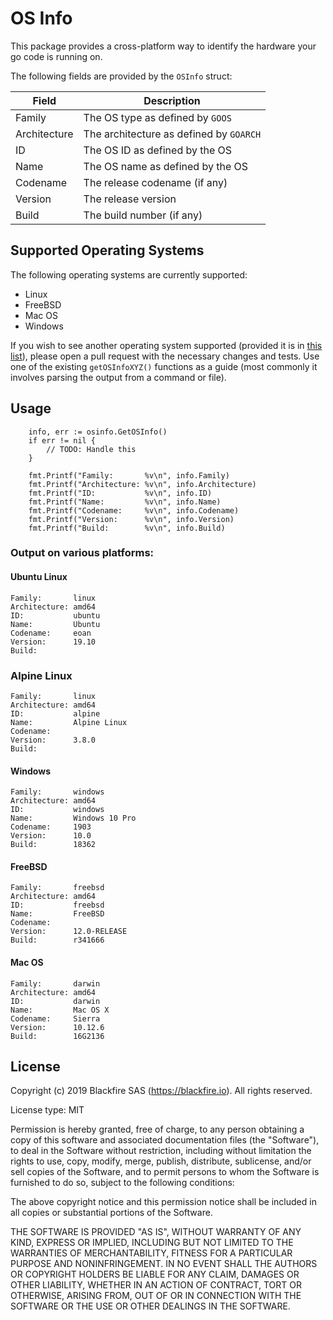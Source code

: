 OS Info
=======

This package provides a cross-platform way to identify the hardware your go code is running on.

The following fields are provided by the `OSInfo` struct:

| Field        | Description                             |
| ------------ | --------------------------------------- |
| Family       | The OS type as defined by `GOOS`        |
| Architecture | The architecture as defined by `GOARCH` |
| ID           | The OS ID as defined by the OS          |
| Name         | The OS name as defined by the OS        |
| Codename     | The release codename (if any)           |
| Version      | The release version                     |
| Build        | The build number (if any)               |



Supported Operating Systems
---------------------------

The following operating systems are currently supported:

 * Linux
 * FreeBSD
 * Mac OS
 * Windows

If you wish to see another operating system supported (provided it is in [this list](https://github.com/golang/go/blob/master/src/go/build/syslist.go)), please open a pull request with the necessary changes and tests. Use one of the existing `getOSInfoXYZ()` functions as a guide (most commonly it involves parsing the output from a command or file).



Usage
-----

```golang
	info, err := osinfo.GetOSInfo()
	if err != nil {
		// TODO: Handle this
	}

	fmt.Printf("Family:       %v\n", info.Family)
	fmt.Printf("Architecture: %v\n", info.Architecture)
	fmt.Printf("ID:           %v\n", info.ID)
	fmt.Printf("Name:         %v\n", info.Name)
	fmt.Printf("Codename:     %v\n", info.Codename)
	fmt.Printf("Version:      %v\n", info.Version)
	fmt.Printf("Build:        %v\n", info.Build)
```



### Output on various platforms:

#### Ubuntu Linux

```
Family:       linux
Architecture: amd64
ID:           ubuntu
Name:         Ubuntu
Codename:     eoan
Version:      19.10
Build:        
```

### Alpine Linux

```
Family:       linux
Architecture: amd64
ID:           alpine
Name:         Alpine Linux
Codename:     
Version:      3.8.0
Build:        
```

#### Windows

```
Family:       windows
Architecture: amd64
ID:           windows
Name:         Windows 10 Pro
Codename:     1903
Version:      10.0
Build:        18362
```

#### FreeBSD

```
Family:       freebsd
Architecture: amd64
ID:           freebsd
Name:         FreeBSD
Codename:     
Version:      12.0-RELEASE
Build:        r341666
```

#### Mac OS

```
Family:       darwin
Architecture: amd64
ID:           darwin
Name:         Mac OS X
Codename:     Sierra
Version:      10.12.6
Build:        16G2136
```



License
-------

Copyright (c) 2019 Blackfire SAS (https://blackfire.io). All rights reserved.

License type: MIT

Permission is hereby granted, free of charge, to any person obtaining a copy of this software and associated documentation files (the "Software"), to deal in the Software without restriction, including without limitation the rights to use, copy, modify, merge, publish, distribute, sublicense, and/or sell copies of the Software, and to permit persons to whom the Software is furnished to do so, subject to the following conditions:

The above copyright notice and this permission notice shall be included in all copies or substantial portions of the Software.

THE SOFTWARE IS PROVIDED "AS IS", WITHOUT WARRANTY OF ANY KIND, EXPRESS OR IMPLIED, INCLUDING BUT NOT LIMITED TO THE WARRANTIES OF MERCHANTABILITY, FITNESS FOR A PARTICULAR PURPOSE AND NONINFRINGEMENT. IN NO EVENT SHALL THE AUTHORS OR COPYRIGHT HOLDERS BE LIABLE FOR ANY CLAIM, DAMAGES OR OTHER LIABILITY, WHETHER IN AN ACTION OF CONTRACT, TORT OR OTHERWISE, ARISING FROM, OUT OF OR IN CONNECTION WITH THE SOFTWARE OR THE USE OR OTHER DEALINGS IN THE SOFTWARE.
